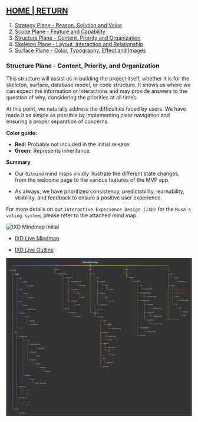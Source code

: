 ## [HOME | RETURN](https://github.com/plexoio/musa/blob/main/documentation/readme/user-centric/user-centric.md)

1. [Strategy Plane - Reason, Solution and Value](https://github.com/plexoio/musa/blob/main/documentation/readme/user-centric/strategy.md)
2. [Scope Plane - Feature and Capability](https://github.com/plexoio/musa/blob/main/documentation/readme/user-centric/scope.md)
3. [Structure Plane - Content, Priority and Organization](https://github.com/plexoio/musa/blob/main/documentation/readme/user-centric/structure.md)
4. [Skeleton Plane - Layout, Interaction and Relationship](https://github.com/plexoio/musa/blob/main/documentation/readme/user-centric/skeleton.md)
5. [Surface Plane - Color, Typography, Effect and Images](https://github.com/plexoio/musa/blob/main/documentation/readme/user-centric/surface.md)

### Structure Plane - Content, Priority, and Organization

This structure will assist us in building the project itself, whether it is for the skeleton, surface, database model, or code structure. It shows us where we can expect the information or interactions and may provide answers to the question of why, considering the priorities at all times.

At this point, we naturally address the difficulties faced by users. We have made it as simple as possible by implementing clear navigation and ensuring a proper separation of concerns.

**Color guide:**

- **Red:** Probably not included in the initial release.
- **Green:** Represents inheritance.

**Summary**

- Our `Gitmind` mind maps vividly illustrate the different state changes, from the welcome page to the various features of the MVP app.

- As always, we have prioritized consistency, predictability, learnability, visibility, and feedback to ensure a positive user experience.

For more details on our `Interactive Experience Design (IXD)` for the `Musa's voting system`, please refer to the attached mind map.

![IXD Mindmap Initial](https://github.com/musa/tenam/blob/main/documentation/assets/img/user-centric/initial-IXD.png)

- [IXD Live Mindmap](https://gitmind.com/app/docs/mebd8tio)

- [IXD Live Outline](https://gitmind.com/app/docs/mebd8tio?view=outline)

![IXD Mindmap](https://github.com/plexoio/musa/blob/main/documentation/assets/img/user-centric/IXD.png)